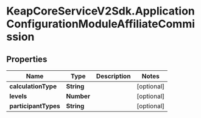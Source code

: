 # KeapCoreServiceV2Sdk.ApplicationConfigurationModuleAffiliateCommission

## Properties

Name | Type | Description | Notes
------------ | ------------- | ------------- | -------------
**calculationType** | **String** |  | [optional] 
**levels** | **Number** |  | [optional] 
**participantTypes** | **String** |  | [optional] 


